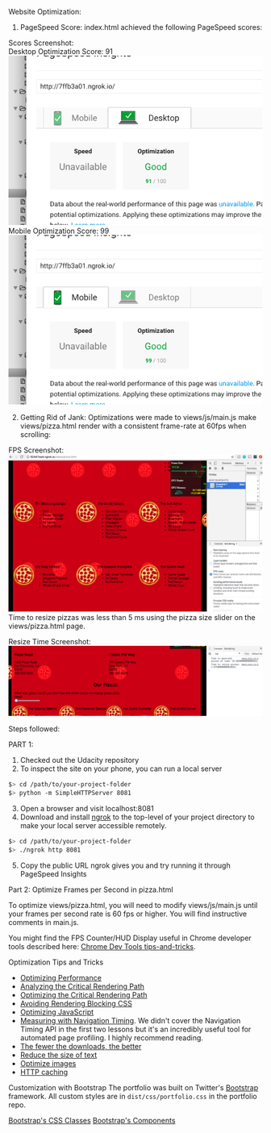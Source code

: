 Website Optimization:

1. PageSpeed Score: 
index.html achieved the following PageSpeed scores:

Scores Screenshot:  
Desktop Optimization Score: 91  
![Desktop Pagespeed Screenshot](./img/pagespeed-desktop-optimization.png)  
Mobile Optimization Score: 99  
![Mobile Pagespeed Screenshot](./img/pagespeed-mobile-optimization.png)  

2. Getting Rid of Jank:
Optimizations were made to views/js/main.js make views/pizza.html render with a consistent frame-rate at 60fps when scrolling:

FPS Screenshot:  
![FPS Screenshot](./img/pizza-html-fps.png)  
Time to resize pizzas was less than 5 ms using the pizza size slider on the views/pizza.html page. 

Resize Time Screenshot:  
![Resize Time Screenshot](./img/pizza-html-resize-time.png)  

Steps followed:

PART 1:
1. Checked out the Udacity repository
2. To inspect the site on your phone, you can run a local server

  ```bash
  $> cd /path/to/your-project-folder
  $> python -m SimpleHTTPServer 8081
  ```

3. Open a browser and visit localhost:8081
4. Download and install [ngrok](https://ngrok.com/) to the top-level of your project directory to make your local server accessible remotely.

  ``` bash
  $> cd /path/to/your-project-folder
  $> ./ngrok http 8081
  ```
5. Copy the public URL ngrok gives you and try running it through PageSpeed Insights


Part 2: Optimize Frames per Second in pizza.html

To optimize views/pizza.html, you will need to modify views/js/main.js until your frames per second rate is 60 fps or higher. You will find instructive comments in main.js. 

You might find the FPS Counter/HUD Display useful in Chrome developer tools described here: [Chrome Dev Tools tips-and-tricks](https://developer.chrome.com/devtools/docs/tips-and-tricks).

Optimization Tips and Tricks
* [Optimizing Performance](https://developers.google.com/web/fundamentals/performance/ "web performance")
* [Analyzing the Critical Rendering Path](https://developers.google.com/web/fundamentals/performance/critical-rendering-path/analyzing-crp.html "analyzing crp")
* [Optimizing the Critical Rendering Path](https://developers.google.com/web/fundamentals/performance/critical-rendering-path/optimizing-critical-rendering-path.html "optimize the crp!")
* [Avoiding Rendering Blocking CSS](https://developers.google.com/web/fundamentals/performance/critical-rendering-path/render-blocking-css.html "render blocking css")
* [Optimizing JavaScript](https://developers.google.com/web/fundamentals/performance/critical-rendering-path/adding-interactivity-with-javascript.html "javascript")
* [Measuring with Navigation Timing](https://developers.google.com/web/fundamentals/performance/critical-rendering-path/measure-crp.html "nav timing api"). We didn't cover the Navigation Timing API in the first two lessons but it's an incredibly useful tool for automated page profiling. I highly recommend reading.
* <a href="https://developers.google.com/web/fundamentals/performance/optimizing-content-efficiency/eliminate-downloads.html">The fewer the downloads, the better</a>
* <a href="https://developers.google.com/web/fundamentals/performance/optimizing-content-efficiency/optimize-encoding-and-transfer.html">Reduce the size of text</a>
* <a href="https://developers.google.com/web/fundamentals/performance/optimizing-content-efficiency/image-optimization.html">Optimize images</a>
* <a href="https://developers.google.com/web/fundamentals/performance/optimizing-content-efficiency/http-caching.html">HTTP caching</a>

Customization with Bootstrap
The portfolio was built on Twitter's <a href="http://getbootstrap.com/">Bootstrap</a> framework. All custom styles are in `dist/css/portfolio.css` in the portfolio repo.

<a href="http://getbootstrap.com/css/">Bootstrap's CSS Classes</a>
<a href="http://getbootstrap.com/components/">Bootstrap's Components</a>

